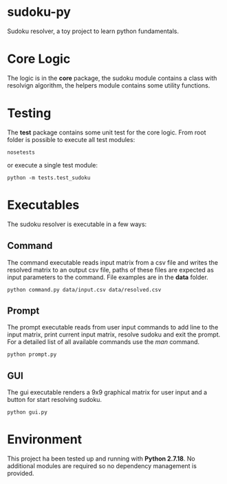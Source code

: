 # sudoku-py
Sudoku resolver, a toy project to learn python fundamentals.

# Core Logic
The logic is in the **core** package, the sudoku module contains a class with resolvign algorithm, the helpers module contains some utility functions.

# Testing
The **test** package contains some unit test for the core logic.
From root folder is possible to execute all test modules:
```console 
nosetests
```
or execute a single test module:
```console 
python -m tests.test_sudoku
```

# Executables
The sudoku resolver is executable in a few ways:
## Command
The command executable reads input matrix from a csv file and writes the resolved matrix to an output csv file, paths of these files are expected as input parameters to the command. File examples are in the **data** folder.
```console
python command.py data/input.csv data/resolved.csv
```
## Prompt
The prompt executable reads from user input commands to add line to the input matrix, print current input matrix, resolve sudoku and exit the prompt. For a detailed list of all available commands use the *man* command.
```console
python prompt.py
```
## GUI
The gui executable renders a 9x9 graphical matrix for user input and a button for start resolving sudoku.
```console
python gui.py
```

# Environment
This project ha been tested up and running with **Python 2.7.18**.
No additional modules are required so no dependency management is provided.

